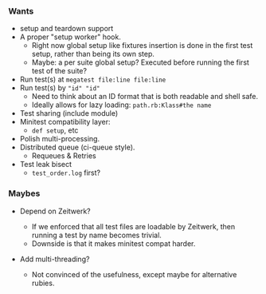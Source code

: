 ### Wants

- setup and teardown support
- A proper "setup worker" hook.
  - Right now global setup like fixtures insertion is done in the first test setup, rather than being its own step.
  - Maybe: a per suite global setup? Executed before running the first test of the suite?
- Run test(s) at `megatest file:line file:line`
- Run test(s) by `"id" "id"`
    - Need to think about an ID format that is both readable and shell safe.
    - Ideally allows for lazy loading: `path.rb:Klass#the name`
- Test sharing (include module)
- Minitest compatibility layer:
    - `def setup`, etc
- Polish multi-processing.
- Distributed queue (ci-queue style).
    - Requeues & Retries
- Test leak bisect
  - `test_order.log` first?

### Maybes

- Depend on Zeitwerk?
    - If we enforced that all test files are loadable by Zeitwerk, then running a test by name becomes trivial.
    - Downside is that it makes minitest compat harder.

- Add multi-threading?
    - Not convinced of the usefulness, except maybe for alternative rubies.
